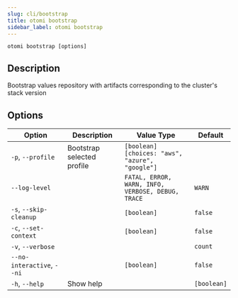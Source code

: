 ```yaml
---
slug: cli/bootstrap
title: otomi bootstrap
sidebar_label: otomi bootstrap
---
```


`otomi bootstrap [options]`

## Description

Bootstrap values repository with artifacts corresponding to the cluster's stack version

## Options

| Option | Description | Value Type | Default |
| --- | --- | --- | --- |
| `-p`, `--profile` | Bootstrap selected profile | `[boolean]` `[choices: "aws", "azure", "google"]` |  |
| `--log-level` |  | `FATAL, ERROR, WARN, INFO, VERBOSE, DEBUG, TRACE` | `WARN` |
| `-s`, `--skip-cleanup` |  | `[boolean]` | `false` |
| `-c`, `--set-context` |  | `[boolean]` | `false` |
| `-v`, `--verbose` |  |  | `count` |
| `--no-interactive`, `--ni` |  | `[boolean]` | `false` |
| `-h`, `--help` | Show help |  | `[boolean]` |
